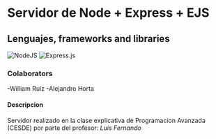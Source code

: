 # Servidor de Node + Express + EJS

## Lenguajes, frameworks and libraries
![NodeJS](https://img.shields.io/badge/node.js-6DA55F?style=for-the-badge&logo=node.js&logoColor=white)
![Express.js](https://img.shields.io/badge/express.js-%23404d59.svg?style=for-the-badge&logo=express&logoColor=%2361DAFB)

### Colaborators
-William Ruiz
-Alejandro Horta

#### Descripcion
Servidor realizado en la clase explicativa de Programacion Avanzada (CESDE) por parte del profesor: *Luis Fernando*
